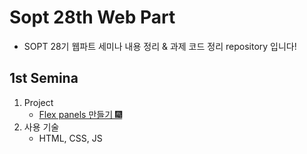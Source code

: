 # Sopt 28th Web Part

- SOPT 28기 웹파트 세미나 내용 정리 & 과제 코드 정리 repository 입니다!

## 1st Semina

1. Project
   - [Flex panels 만들기 🎆](https://github.com/euijinkk/SOPT29_Web/tree/main/to-do-list)
2. 사용 기술
   - HTML, CSS, JS
